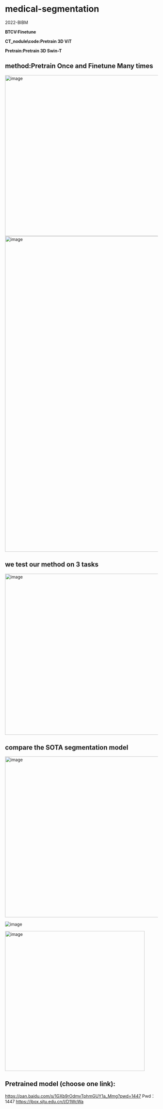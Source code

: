 # medical-segmentation
2022-BIBM

**BTCV:Finetune**

**CT_nodule\code:Pretrain 3D ViT**

**Pretrain:Pretrain 3D Swin-T**

## method:Pretrain Once and Finetune Many times
<img width="529" alt="image" src="https://github.com/AllanIverson/medical-segmentation/assets/51323949/4f99f647-3cac-40d7-b686-2c2bd595114e">

<img width="1038" alt="image" src="https://github.com/AllanIverson/medical-segmentation/assets/51323949/ee4c4193-c20f-4e6c-ad6f-1dc7580555e7">

## we test our method on 3 tasks
<img width="530" alt="image" src="https://github.com/AllanIverson/medical-segmentation/assets/51323949/c3e9ab24-a5f3-410f-9759-72defbbd73d3">

## compare the SOTA segmentation model
<img width="529" alt="image" src="https://github.com/AllanIverson/medical-segmentation/assets/51323949/787e117d-7a3a-4a43-b4c4-007b2a3654ba">

![image](https://github.com/AllanIverson/medical-segmentation/assets/51323949/2f7c9f9c-1ca7-4985-be8f-12f65d6f9a34)

<img width="460" alt="image" src="https://github.com/AllanIverson/medical-segmentation/assets/51323949/535cb369-334c-4d3c-ba62-9994145a895b">

## Pretrained model (choose one link):
https://pan.baidu.com/s/1GXb9rOdmvTphmGUY1a_Mmg?pwd=1447 
Pwd：1447
https://jbox.sjtu.edu.cn/l/D1WcWa
